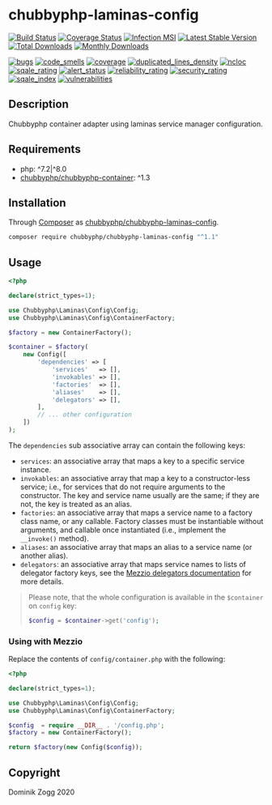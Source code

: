 # chubbyphp-laminas-config

[![Build Status](https://api.travis-ci.org/chubbyphp/chubbyphp-laminas-config.png?branch=master)](https://travis-ci.org/chubbyphp/chubbyphp-laminas-config)
[![Coverage Status](https://coveralls.io/repos/github/chubbyphp/chubbyphp-laminas-config/badge.svg?branch=master)](https://coveralls.io/github/chubbyphp/chubbyphp-laminas-config?branch=master)
[![Infection MSI](https://badge.stryker-mutator.io/github.com/chubbyphp/chubbyphp-laminas-config/master)](https://travis-ci.org/chubbyphp/chubbyphp-laminas-config)
[![Latest Stable Version](https://poser.pugx.org/chubbyphp/chubbyphp-laminas-config/v/stable.png)](https://packagist.org/packages/chubbyphp/chubbyphp-laminas-config)
[![Total Downloads](https://poser.pugx.org/chubbyphp/chubbyphp-laminas-config/downloads.png)](https://packagist.org/packages/chubbyphp/chubbyphp-laminas-config)
[![Monthly Downloads](https://poser.pugx.org/chubbyphp/chubbyphp-laminas-config/d/monthly)](https://packagist.org/packages/chubbyphp/chubbyphp-laminas-config)

[![bugs](https://sonarcloud.io/api/project_badges/measure?project=chubbyphp_chubbyphp-laminas-config&metric=bugs)](https://sonarcloud.io/dashboard?id=chubbyphp_chubbyphp-laminas-config)
[![code_smells](https://sonarcloud.io/api/project_badges/measure?project=chubbyphp_chubbyphp-laminas-config&metric=code_smells)](https://sonarcloud.io/dashboard?id=chubbyphp_chubbyphp-laminas-config)
[![coverage](https://sonarcloud.io/api/project_badges/measure?project=chubbyphp_chubbyphp-laminas-config&metric=coverage)](https://sonarcloud.io/dashboard?id=chubbyphp_chubbyphp-laminas-config)
[![duplicated_lines_density](https://sonarcloud.io/api/project_badges/measure?project=chubbyphp_chubbyphp-laminas-config&metric=duplicated_lines_density)](https://sonarcloud.io/dashboard?id=chubbyphp_chubbyphp-laminas-config)
[![ncloc](https://sonarcloud.io/api/project_badges/measure?project=chubbyphp_chubbyphp-laminas-config&metric=ncloc)](https://sonarcloud.io/dashboard?id=chubbyphp_chubbyphp-laminas-config)
[![sqale_rating](https://sonarcloud.io/api/project_badges/measure?project=chubbyphp_chubbyphp-laminas-config&metric=sqale_rating)](https://sonarcloud.io/dashboard?id=chubbyphp_chubbyphp-laminas-config)
[![alert_status](https://sonarcloud.io/api/project_badges/measure?project=chubbyphp_chubbyphp-laminas-config&metric=alert_status)](https://sonarcloud.io/dashboard?id=chubbyphp_chubbyphp-laminas-config)
[![reliability_rating](https://sonarcloud.io/api/project_badges/measure?project=chubbyphp_chubbyphp-laminas-config&metric=reliability_rating)](https://sonarcloud.io/dashboard?id=chubbyphp_chubbyphp-laminas-config)
[![security_rating](https://sonarcloud.io/api/project_badges/measure?project=chubbyphp_chubbyphp-laminas-config&metric=security_rating)](https://sonarcloud.io/dashboard?id=chubbyphp_chubbyphp-laminas-config)
[![sqale_index](https://sonarcloud.io/api/project_badges/measure?project=chubbyphp_chubbyphp-laminas-config&metric=sqale_index)](https://sonarcloud.io/dashboard?id=chubbyphp_chubbyphp-laminas-config)
[![vulnerabilities](https://sonarcloud.io/api/project_badges/measure?project=chubbyphp_chubbyphp-laminas-config&metric=vulnerabilities)](https://sonarcloud.io/dashboard?id=chubbyphp_chubbyphp-laminas-config)

## Description

Chubbyphp container adapter using laminas service manager configuration.

## Requirements

 * php: ^7.2|^8.0
 * [chubbyphp/chubbyphp-container][2]: ^1.3

## Installation

Through [Composer](http://getcomposer.org) as [chubbyphp/chubbyphp-laminas-config][1].

```sh
composer require chubbyphp/chubbyphp-laminas-config "^1.1"
```

## Usage

```php
<?php

declare(strict_types=1);

use Chubbyphp\Laminas\Config\Config;
use Chubbyphp\Laminas\Config\ContainerFactory;

$factory = new ContainerFactory();

$container = $factory(
    new Config([
        'dependencies' => [
            'services'   => [],
            'invokables' => [],
            'factories'  => [],
            'aliases'    => [],
            'delegators' => [],
        ],
        // ... other configuration
    ])
);
```

The `dependencies` sub associative array can contain the following keys:

- `services`: an associative array that maps a key to a specific service instance.
- `invokables`: an associative array that map a key to a constructor-less
  service; i.e., for services that do not require arguments to the constructor.
  The key and service name usually are the same; if they are not, the key is
  treated as an alias.
- `factories`: an associative array that maps a service name to a factory class
  name, or any callable. Factory classes must be instantiable without arguments,
  and callable once instantiated (i.e., implement the `__invoke()` method).
- `aliases`: an associative array that maps an alias to a service name (or
  another alias).
- `delegators`: an associative array that maps service names to lists of
  delegator factory keys, see the
  [Mezzio delegators documentation](https://docs.laminas.dev/laminas-servicemanager/delegators/)
  for more details.

> Please note, that the whole configuration is available in the `$container`
> on `config` key:
>
> ```php
> $config = $container->get('config');
> ```

### Using with Mezzio

Replace the contents of `config/container.php` with the following:

```php
<?php

declare(strict_types=1);

use Chubbyphp\Laminas\Config\Config;
use Chubbyphp\Laminas\Config\ContainerFactory;

$config  = require __DIR__ . '/config.php';
$factory = new ContainerFactory();

return $factory(new Config($config));
```

## Copyright

Dominik Zogg 2020

[1]: https://packagist.org/packages/chubbyphp/chubbyphp-laminas-config
[2]: https://packagist.org/packages/chubbyphp/chubbyphp-container
